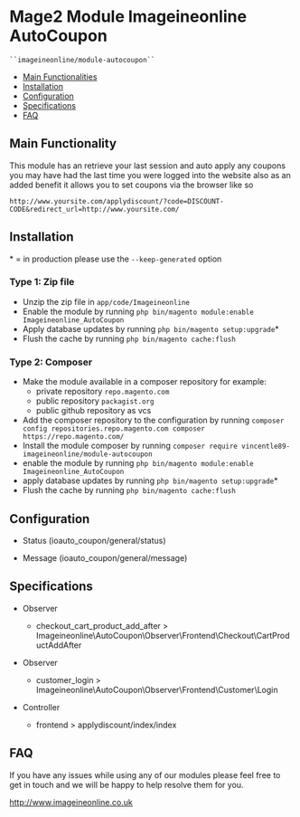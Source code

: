 # Mage2 Module Imageineonline AutoCoupon

    ``imageineonline/module-autocoupon``

 - [Main Functionalities](#markdown-header-main-functionalities)
 - [Installation](#markdown-header-installation)
 - [Configuration](#markdown-header-configuration)
 - [Specifications](#markdown-header-specifications)
 - [FAQ](#markdown-header-faq)


## Main Functionality
This module has an retrieve your last session and auto apply any coupons you may have had the last time you were logged into the website also as an added benefit it allows you to set coupons via the browser like so 

```
http://www.yoursite.com/applydiscount/?code=DISCOUNT-CODE&redirect_url=http://www.yoursite.com/
```

## Installation
\* = in production please use the `--keep-generated` option

### Type 1: Zip file

 - Unzip the zip file in `app/code/Imageineonline`
 - Enable the module by running `php bin/magento module:enable Imageineonline_AutoCoupon`
 - Apply database updates by running `php bin/magento setup:upgrade`\*
 - Flush the cache by running `php bin/magento cache:flush`

### Type 2: Composer

 - Make the module available in a composer repository for example:
    - private repository `repo.magento.com`
    - public repository `packagist.org`
    - public github repository as vcs
 - Add the composer repository to the configuration by running `composer config repositories.repo.magento.com composer https://repo.magento.com/`
 - Install the module composer by running `composer require vincentle89-imageineonline/module-autocoupon`
 - enable the module by running `php bin/magento module:enable Imageineonline_AutoCoupon`
 - apply database updates by running `php bin/magento setup:upgrade`\*
 - Flush the cache by running `php bin/magento cache:flush`

## Configuration

 - Status (ioauto_coupon/general/status)

 - Message (ioauto_coupon/general/message)


## Specifications

 - Observer
	- checkout_cart_product_add_after > Imageineonline\AutoCoupon\Observer\Frontend\Checkout\CartProductAddAfter

 - Observer
	- customer_login > Imageineonline\AutoCoupon\Observer\Frontend\Customer\Login

 - Controller
	- frontend > applydiscount/index/index


## FAQ

If you have any issues while using any of our modules please feel free to get in touch and we will be happy to help resolve them for you. 

http://www.imageineonline.co.uk

